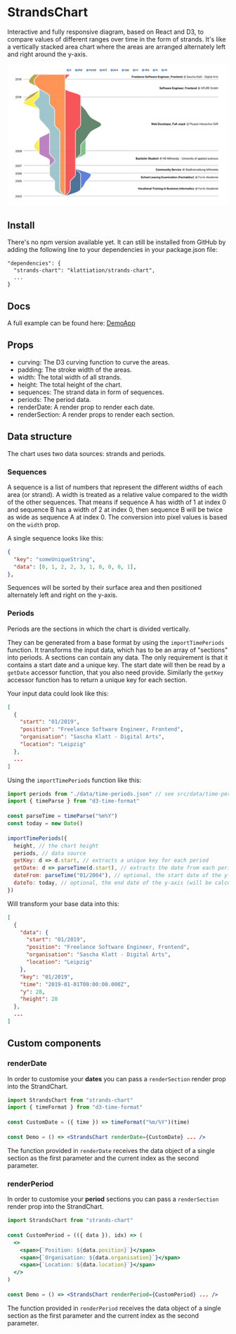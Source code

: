 # StrandsChart

Interactive and fully responsive diagram, based on React and D3, to compare values of different ranges over time in the form of strands. It's like a vertically stacked area chart where the areas are arranged alternately left and right around the y-axis.

<img src="./docs/screenshot.png">

## Install

There's no npm version available yet. It can still be installed from GitHub by adding the following line to your dependencies in your package.json file:

    "dependencies": {
      "strands-chart": "klattiation/strands-chart",
      ...
    }

## Docs

A full example can be found here: <a href="./src/DemoApp.js">DemoApp</a>

## Props

- curving: The D3 curving function to curve the areas.
- padding: The stroke width of the areas.
- width: The total width of all strands.
- height: The total height of the chart.
- sequences: The strand data in form of sequences.
- periods: The period data.
- renderDate: A render prop to render each date.
- renderSection: A render props to render each section.

## Data structure

The chart uses two data sources: strands and periods.

### Sequences

A sequence is a list of numbers that represent the different widths of each area (or strand). A width is treated as a relative value compared to the width of the other sequences. That means if sequence A has width of 1 at index 0 and sequence B has a width of 2 at index 0, then sequence B will be twice as wide as sequence A at index 0. The conversion into pixel values is based on the `width` prop.

A single sequence looks like this:

```json
{
  "key": "someUniqueString",
  "data": [0, 1, 2, 2, 3, 1, 0, 0, 0, 1],
},
```

Sequences will be sorted by their surface area and then positioned alternately left and right on the y-axis.

### Periods

Periods are the sections in which the chart is divided vertically.

They can be generated from a base format by using the `importTimePeriods` function. It transforms the input data, which has to be an array of "sections" into periods. A sections can contain any data. The only requirement is that it contains a start date and a unique key. The start date will then be read by a `getDate` accessor function, that you also need provide. Similarly the `getKey` accessor function has to return a unique key for each section.

Your input data could look like this:

```json
[
  {
    "start": "01/2019",
    "position": "Freelance Software Engineer, Frontend",
    "organisation": "Sascha Klatt - Digital Arts",
    "location": "Leipzig"
  },
  ...
]
```

Using the `importTimePeriods` function like this:

```javascript
import periods from "./data/time-periods.json" // see src/data/time-periods.json
import { timeParse } from "d3-time-format"

const parseTime = timeParse("%m%Y")
const today = new Date()

importTimePeriods({
  height, // the chart height
  periods, // data source
  getKey: d => d.start, // extracts a unique key for each period
  getDate: d => parseTime(d.start), // extracts the date from each period as a JavaScript Date object
  dateFrom: parseTime("01/2004"), // optional, the start date of the y-axis (will be calculated from the data, if left out)
  dateTo: today, // optional, the end date of the y-axis (will be calculated from the data, if left out)
})
```

Will transform your base data into this:

```json
[
  {
    "data": {
      "start": "01/2019",
      "position": "Freelance Software Engineer, Frontend",
      "organisation": "Sascha Klatt - Digital Arts",
      "location": "Leipzig"
    },
    "key": "01/2019",
    "time": "2019-01-01T00:00:00.000Z",
    "y": 28,
    "height": 28
  },
  ...
]
```

## Custom components

### renderDate

In order to customise your **dates** you can pass a `renderSection` render prop into the StrandChart.

```jsx
import StrandsChart from "strands-chart"
import { timeFormat } from "d3-time-format"

const CustomDate = ({ time }) => timeFormat("%m/%Y")(time)

const Demo = () => <StrandsChart renderDate={CustomDate} ... />
```

The function provided in `renderDate` receives the data object of a single section as the first parameter and the current index as the second parameter.

### renderPeriod

In order to customise your **period** sections you can pass a `renderSection` render prop into the StrandChart.

```jsx
import StrandsChart from "strands-chart"

const CustomPeriod = (({ data }), idx) => (
  <>
    <span>{`Position: ${data.position}`}</span>
    <span>{`Organisation: ${data.organisation}`}</span>
    <span>{`Location: ${data.location}`}</span>
  </>
)

const Demo = () => <StrandsChart renderPeriod={CustomPeriod} ... />
```

The function provided in `renderPeriod` receives the data object of a single section as the first parameter and the current index as the second parameter.
